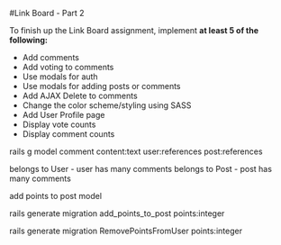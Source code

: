 #Link Board - Part 2

To finish up the Link Board assignment, implement **at least 5 of the following:**

* Add comments
* Add voting to comments
* Use modals for auth
* Use modals for adding posts or comments
* Add AJAX Delete to comments
* Change the color scheme/styling using SASS
* Add User Profile page
* Display vote counts
* Display comment counts

rails g model comment content:text user:references post:references

belongs to User - user has many comments
belongs to Post - post has many comments

add points to post model

rails generate migration add_points_to_post points:integer

rails generate migration RemovePointsFromUser points:integer
